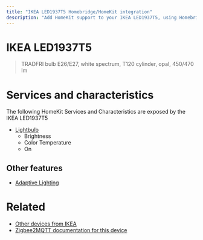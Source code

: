 ```yaml
---
title: "IKEA LED1937T5 Homebridge/HomeKit integration"
description: "Add HomeKit support to your IKEA LED1937T5, using Homebridge, Zigbee2MQTT and homebridge-z2m."
---
```

<!---
This file has been GENERATED using src/docgen/docgen.ts
DO NOT EDIT THIS FILE MANUALLY!
-->
# IKEA LED1937T5
> TRADFRI bulb E26/E27, white spectrum, T120 cylinder, opal, 450/470 lm


# Services and characteristics
The following HomeKit Services and Characteristics are exposed by
the IKEA LED1937T5

* [Lightbulb](../../light.md)
  * Brightness
  * Color Temperature
  * On

## Other features
* [Adaptive Lighting](../../light.md)

# Related
* [Other devices from IKEA](../index.md#ikea)
* [Zigbee2MQTT documentation for this device](https://www.zigbee2mqtt.io/devices/LED1937T5.html)